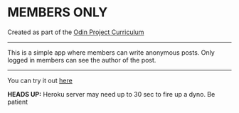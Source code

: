 # MEMBERS ONLY

Created as part of the [Odin Project Curriculum](https://www.theodinproject.com/lessons/ruby-on-rails-members-only)

---

This is a simple app where members can write anonymous posts. Only logged in members can see the author of the post.

---

You can try it out [here](https://stormy-earth-44206.herokuapp.com/)

**HEADS UP:** Heroku server may need up to 30 sec to fire up a dyno. Be patient
